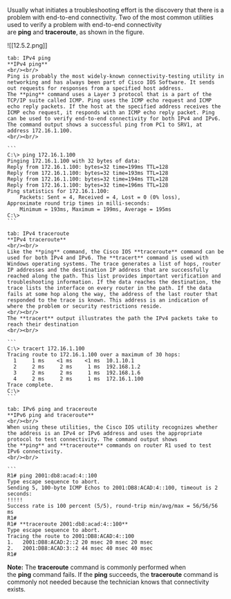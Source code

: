 Usually what initiates a troubleshooting effort is the discovery that there is a problem with end-to-end connectivity. Two of the most common utilities used to verify a problem with end-to-end connectivity are **ping** and **traceroute**, as shown in the figure.

![[12.5.2.png]]


````tabs
tab: IPv4 ping
**IPv4 ping**
<br/><br/>
Ping is probably the most widely-known connectivity-testing utility in networking and has always been part of Cisco IOS Software. It sends out requests for responses from a specified host address. The **ping** command uses a Layer 3 protocol that is a part of the TCP/IP suite called ICMP. Ping uses the ICMP echo request and ICMP echo reply packets. If the host at the specified address receives the ICMP echo request, it responds with an ICMP echo reply packet. Ping can be used to verify end-to-end connectivity for both IPv4 and IPv6. The command output shows a successful ping from PC1 to SRV1, at address 172.16.1.100.
<br/><br/>

```
C:\> ping 172.16.1.100
Pinging 172.16.1.100 with 32 bytes of data:
Reply from 172.16.1.100: bytes=32 time=199ms TTL=128
Reply from 172.16.1.100: bytes=32 time=193ms TTL=128
Reply from 172.16.1.100: bytes=32 time=194ms TTL=128
Reply from 172.16.1.100: bytes=32 time=196ms TTL=128
Ping statistics for 172.16.1.100:
    Packets: Sent = 4, Received = 4, Lost = 0 (0% loss),
Approximate round trip times in milli-seconds:
    Minimum = 193ms, Maximum = 199ms, Average = 195ms
C:\>
```

tab: IPv4 traceroute
**IPv4 traceroute**
<br/><br/>
Like the **ping** command, the Cisco IOS **traceroute** command can be used for both IPv4 and IPv6. The **tracert** command is used with Windows operating systems. The trace generates a list of hops, router IP addresses and the destination IP address that are successfully reached along the path. This list provides important verification and troubleshooting information. If the data reaches the destination, the trace lists the interface on every router in the path. If the data fails at some hop along the way, the address of the last router that responded to the trace is known. This address is an indication of where the problem or security restrictions reside.
<br/><br/>
The **tracert** output illustrates the path the IPv4 packets take to reach their destination
<br/><br/>

```
C:\> tracert 172.16.1.100
Tracing route to 172.16.1.100 over a maximum of 30 hops:
  1     1 ms    <1 ms    <1 ms  10.1.10.1
  2     2 ms     2 ms     1 ms  192.168.1.2
  3     2 ms     2 ms     1 ms  192.168.1.6
  4     2 ms     2 ms     1 ms  172.16.1.100
Trace complete.
C:\>
```

tab: IPv6 ping and traceroute
**IPv6 ping and traceroute**
<br/><br/>
When using these utilities, the Cisco IOS utility recognizes whether the address is an IPv4 or IPv6 address and uses the appropriate protocol to test connectivity. The command output shows the **ping** and **traceroute** commands on router R1 used to test IPv6 connectivity.
<br/><br/>

```
R1# ping 2001:db8:acad:4::100 
Type escape sequence to abort.
Sending 5, 100-byte ICMP Echos to 2001:DB8:ACAD:4::100, timeout is 2 seconds:
!!!!!
Success rate is 100 percent (5/5), round-trip min/avg/max = 56/56/56 ms
R1#
R1# **traceroute 2001:db8:acad:4::100** 
Type escape sequence to abort.
Tracing the route to 2001:DB8:ACAD:4::100
1.   2001:DB8:ACAD:2::2 20 msec 20 msec 20 msec
2.   2001:DB8:ACAD:3::2 44 msec 40 msec 40 msec 
R1#
````
**Note:** The **traceroute** command is commonly performed when the **ping** command fails. If the **ping** succeeds, the **traceroute** command is commonly not needed because the technician knows that connectivity exists.
